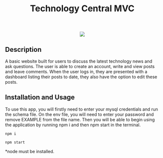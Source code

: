 # <p align="center"> Technology Central MVC </p>
<br> 
 <p align="center">
  <img src="assets/screenshot.gif"/>
</p>

## Description

A basic website built for users to discuss the latest technology news and ask questions. The user is able to create an account, write and view posts and leave comments. When the user logs in, they are presented with a dashboard listing their posts to date, they also have the option to edit these posts.


## Installation and Usage

To use this app, you will firstly need to enter your mysql credentials and run the schema file. On the env file, you will need to enter your password and remove EXAMPLE from the file name. Then you will be able to begin using the application by running npm i and then npm start in the terminal.

 ```
 npm i

 npm start

 ```
 *node must be installed.

